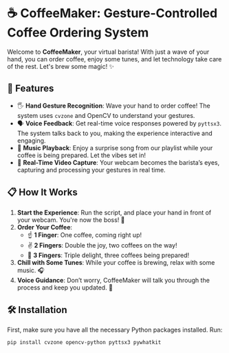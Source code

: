 # ☕ CoffeeMaker: Gesture-Controlled Coffee Ordering System

Welcome to **CoffeeMaker**, your virtual barista! With just a wave of your hand, you can order coffee, enjoy some tunes, and let technology take care of the rest. Let's brew some magic! ✨

## 🌟 Features

- 🖐️ **Hand Gesture Recognition**: Wave your hand to order coffee! The system uses `cvzone` and OpenCV to understand your gestures.
- 🗣️ **Voice Feedback**: Get real-time voice responses powered by `pyttsx3`. The system talks back to you, making the experience interactive and engaging.
- 🎵 **Music Playback**: Enjoy a surprise song from our playlist while your coffee is being prepared. Let the vibes set in! 
- 🎥 **Real-Time Video Capture**: Your webcam becomes the barista’s eyes, capturing and processing your gestures in real time.

## 📋 How It Works

1. **Start the Experience**: Run the script, and place your hand in front of your webcam. You're now the boss! 👑
2. **Order Your Coffee**:
   - ☝️ **1 Finger**: One coffee, coming right up!
   - ✌️ **2 Fingers**: Double the joy, two coffees on the way!
   - 🤟 **3 Fingers**: Triple delight, three coffees being prepared!
3. **Chill with Some Tunes**: While your coffee is brewing, relax with some music. 🎧
4. **Voice Guidance**: Don’t worry, CoffeeMaker will talk you through the process and keep you updated. 🤖

## 🛠️ Installation

First, make sure you have all the necessary Python packages installed. Run:

```bash
pip install cvzone opencv-python pyttsx3 pywhatkit
